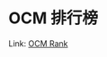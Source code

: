 # OCM 排行榜

Link: <a href="https://lowcode.methodot.com/app/shimokitazawa/page-6486f3e06fbfd93d5cd423de" target="_blank">OCM Rank</a>